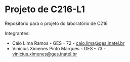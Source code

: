 # Projeto de C216-L1
Repositório para o projeto do laboratório de C216

Integrantes:
- Caio Lima Ramos - GES - 72 - caio.lima@ges.inatel.br
- Vinicius Ximenes Pinto Marques - GES - 73 - vinicius.ximenes@ges.inatel.br
